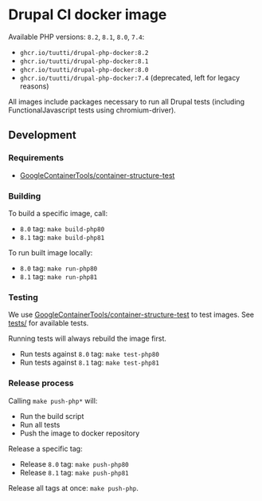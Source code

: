 # Drupal CI docker image


Available PHP versions: `8.2`, `8.1`, `8.0`, `7.4`:

- `ghcr.io/tuutti/drupal-php-docker:8.2`
- `ghcr.io/tuutti/drupal-php-docker:8.1`
- `ghcr.io/tuutti/drupal-php-docker:8.0`
- `ghcr.io/tuutti/drupal-php-docker:7.4` (deprecated, left for legacy reasons)

All images include packages necessary to run all Drupal tests (including FunctionalJavascript tests using chromium-driver).

## Development

### Requirements

- [GoogleContainerTools/container-structure-test](https://github.com/GoogleContainerTools/container-structure-test)

### Building

To build a specific image, call:

- `8.0` tag: `make build-php80`
- `8.1` tag: `make build-php81`

To run built image locally:

- `8.0` tag: `make run-php80`
- `8.1` tag: `make run-php81`

### Testing

We use [GoogleContainerTools/container-structure-test](https://github.com/GoogleContainerTools/container-structure-test) to test images. See [tests/](tests/) for available tests.

Running tests will always rebuild the image first.

- Run tests against `8.0` tag: `make test-php80`
- Run tests against `8.1` tag: `make test-php81`

### Release process

Calling `make push-php*` will:
- Run the build script
- Run all tests
- Push the image to docker repository

Release a specific tag:

- Release `8.0` tag: `make push-php80`
- Release `8.1` tag: `make push-php81`

Release all tags at once: `make push-php`.

